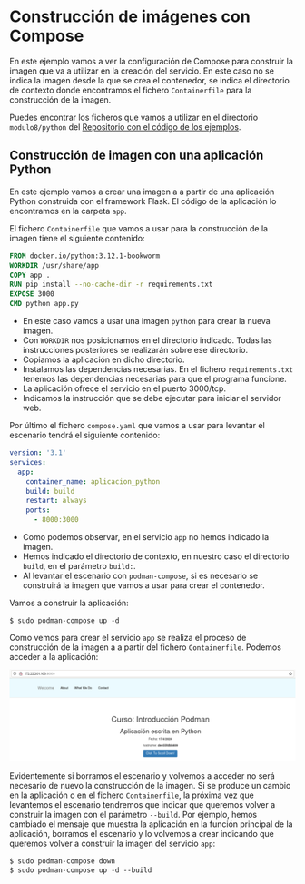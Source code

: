 # Construcción de imágenes con Compose

En este ejemplo vamos a ver la configuración de Compose para construir la imagen que va a utilizar en la creación del servicio. En este caso no se indica la imagen desde la que se crea el contenedor, se indica el directorio de contexto donde encontramos el fichero `Containerfile` para la construcción de la imagen.

Puedes encontrar los ficheros que vamos a utilizar en el directorio `modulo8/python` del [Repositorio con el código de los ejemplos](https://github.com/josedom24/ejemplos_curso_podman_ow).

## Construcción de imagen con una aplicación Python

En este ejemplo vamos a crear una imagen a a partir de una aplicación Python construida con el framework Flask. El código de la aplicación lo encontramos en la carpeta `app`.

El fichero `Containerfile` que vamos a usar para la construcción de la imagen tiene el siguiente contenido:

```Dockerfile
FROM docker.io/python:3.12.1-bookworm
WORKDIR /usr/share/app
COPY app .
RUN pip install --no-cache-dir -r requirements.txt
EXPOSE 3000
CMD python app.py
```

* En este caso vamos a usar una imagen `python` para crear la nueva imagen.
* Con `WORKDIR` nos posicionamos en el directorio indicado. Todas las instrucciones posteriores se realizarán sobre ese directorio.
* Copiamos la aplicación en dicho directorio.
* Instalamos las dependencias necesarias. En el fichero `requirements.txt` tenemos las dependencias necesarias para que el programa funcione.
* La aplicación ofrece el servicio en el puerto 3000/tcp.
* Indicamos la instrucción que se debe ejecutar para iniciar el servidor web.


Por último el fichero `compose.yaml` que vamos a usar para levantar el escenario tendrá el siguiente contenido:

```yaml
version: '3.1'
services:
  app:
    container_name: aplicacion_python
    build: build
    restart: always
    ports:
      - 8000:3000
```

* Como podemos observar, en el servicio `app` no hemos indicado la imagen. 
* Hemos indicado el directorio de contexto, en nuestro caso el directorio `build`, en el parámetro `build:`. 
* Al levantar el escenario con `podman-compose`, si es necesario se construirá la imagen que vamos a usar para crear el contenedor. 

Vamos a construir la aplicación:

```
$ sudo podman-compose up -d
```

Como vemos para crear el servicio `app` se realiza el proceso de construcción de la imagen a a partir del fichero `Containerfile`. Podemos acceder a la aplicación:

![python](img/python.png)

Evidentemente si borramos el escenario y volvemos a acceder no será necesario de nuevo la construcción de la imagen. Si se produce un cambio en la aplicación o en el fichero `Containerfile`, la próxima vez que levantemos el escenario tendremos que indicar que queremos volver a construir la imagen con el parámetro `--build`. Por ejemplo, hemos cambiado el mensaje que muestra la aplicación en la función principal de la aplicación, borramos el escenario y lo volvemos a crear indicando que queremos volver a construir la imagen del servicio `app`:

```
$ sudo podman-compose down
$ sudo podman-compose up -d --build 
```


